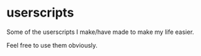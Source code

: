 # userscripts
Some of the userscripts I make/have made to make my life easier.

Feel free to use them obviously.
